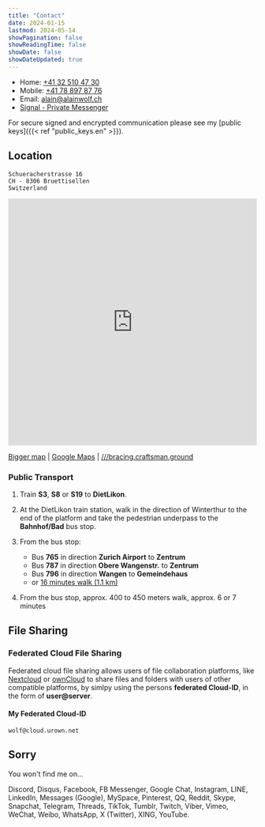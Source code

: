 ```yaml
---
title: "Contact"
date: 2024-01-15
lastmod: 2024-05-14
showPagination: false
showReadingTime: false
showDate: false
showDateUpdated: true
---
```

* Home:   [+41 32 510 47 30](tel:+41325104730)
* Mobile: [+41 78 897 87 76](tel:+41788978776)
* Email: [alain@alainwolf.ch](mailto:alain@alainwolf.ch)
* [Signal - Private Messenger](https://signal.me/#eu/mEXHzaYIpE4Ilr4n6w7z7WhP0CoWGs4_ceiSrTNzCri7czEG1WZDpbwCS4s1DYgK)

For secure signed and encrypted communication please see my
[public keys]({{< ref "public_keys.en" >}}).

## Location

    Schueracherstrasse 16
    CH - 8306 Bruettisellen
    Switzerland

<iframe width="100%" height="500px" frameborder="0" allowfullscreen
    src="https://umap.openstreetmap.fr/en/map/alain-wolf_857467?scaleControl=false&miniMap=false&scrollWheelZoom=false&zoomControl=true&allowEdit=false&moreControl=true&searchControl=null&tilelayersControl=null&embedControl=null&datalayersControl=false&onLoadPanel=none&captionBar=false">
</iframe>

[Bigger map](//umap.openstreetmap.fr/en/map/alain-wolf_857467)
 | [Google Maps](https://goo.gl/maps/WyPxXF7SfLNYVTUD8) | [///bracing.craftsman.ground](https://what3words.com/bracing.craftsman.ground "What3Words Address")

### Public Transport

1. Train **S3**, **S8** or **S19** to **DietLikon**.
1. At the DietLikon train station, walk in the direction of Winterthur to the end of the platform and take the pedestrian underpass to the **Bahnhof/Bad** bus stop.
1. From the bus stop:

     * Bus **765** in direction **Zurich Airport** to **Zentrum**
     * Bus **787** in direction **Obere Wangenstr.** to **Zentrum**
     * Bus **796** in direction **Wangen** to **Gemeindehaus**
     * or [16 minutes walk (1.1 km)](https://maps.app.goo.gl/ej8YJZmKV5np16kYA)

1. From the bus stop, approx. 400 to 450 meters walk, approx. 6 or 7 minutes

## File Sharing

### Federated Cloud File Sharing

Federated cloud file sharing allows users of file collaboration platforms, like [Nextcloud](https://nextcloud.com/features/#federation) or [ownCloud](https://owncloud.com/federated-cloud-sharing/) to share files and folders with users of other compatible platforms, by simlpy using the persons **federated Cloud-ID**, in the form of **user@server**.

#### My Federated Cloud-ID

    wolf@cloud.urown.net

## Sorry

You won't find me on...

Discord,
Disqus,
Facebook,
FB Messenger,
Google Chat,
Instagram,
LINE,
LinkedIn,
Messages (Google),
MySpace,
Pinterest,
QQ,
Reddit,
Skype,
Snapchat,
Telegram,
Threads,
TikTok,
Tumblr,
Twitch,
Viber,
Vimeo,
WeChat,
Weibo,
WhatsApp,
X (Twitter),
XING,
YouTube.
